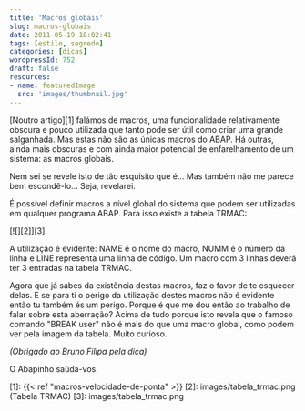 ```yaml
---
title: 'Macros globais'
slug: macros-globais
date: 2011-05-19 18:02:41
tags: [estilo, segredo]
categories: [dicas]
wordpressId: 752
draft: false
resources:
- name: featuredImage
  src: 'images/thumbnail.jpg'
---
```

[Noutro artigo][1] falámos de macros, uma funcionalidade relativamente obscura e pouco utilizada que tanto pode ser útil como criar uma grande salganhada. Mas estas não são as únicas macros do ABAP. Há outras, ainda mais obscuras e com ainda maior potencial de enfarelhamento de um sistema: as macros globais.

Nem sei se revele isto de tão esquisito que é...
Mas também não me parece bem escondê-lo...
Seja, revelarei.

É possível definir macros a nível global do sistema que podem ser utilizadas em qualquer programa ABAP. Para isso existe a tabela TRMAC:

[![][2]][3]

A utilização é evidente: NAME é o nome do macro, NUMM é o número da linha e LINE representa uma linha de código. Um macro com 3 linhas deverá ter 3 entradas na tabela TRMAC.

Agora que já sabes da existência destas macros, faz o favor de te esquecer delas. E se para ti o perigo da utilização destes macros não é evidente então tu também és um perigo. Porque é que me dou então ao trabalho de falar sobre esta aberração? Acima de tudo porque isto revela que o famoso comando "BREAK user" não é mais do que uma macro global, como podem ver pela imagem da tabela. Muito curioso.

_(Obrigado ao Bruno Filipa pela dica)_

O Abapinho saúda-vos.

   [1]: {{< ref "macros-velocidade-de-ponta" >}}
   [2]: images/tabela_trmac.png (Tabela TRMAC)
   [3]: images/tabela_trmac.png
